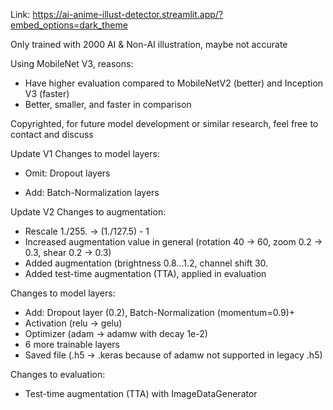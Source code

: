 Link:
https://ai-anime-illust-detector.streamlit.app/?embed_options=dark_theme

Only trained with 2000 AI & Non-AI illustration, maybe not accurate


Using MobileNet V3, reasons:
- Have higher evaluation compared to MobileNetV2 (better) and Inception V3 (faster)
- Better, smaller, and faster in comparison

Copyrighted, for future model development or similar research, feel free to contact and discuss

Update V1
Changes to model layers:
- Omit: Dropout layers
+ Add: Batch-Normalization layers

Update V2
Changes to augmentation:
+ Rescale 1./255. -> (1./127.5) - 1
+ Increased augmentation value in general (rotation 40 -> 60, zoom 0.2 -> 0.3, shear 0.2 -> 0.3)
+ Added augmentation (brightness 0.8...1.2, channel shift 30.
+ Added test-time augmentation (TTA), applied in evaluation

Changes to model layers:
+ Add: Dropout layer (0.2), Batch-Normalization (momentum=0.9)+
+ Activation (relu -> gelu)
+ Optimizer (adam -> adamw with decay 1e-2)
+ 6 more trainable layers
+ Saved file (.h5 -> .keras because of adamw not supported in legacy .h5)

Changes to evaluation:
+ Test-time augmentation (TTA) with ImageDataGenerator
